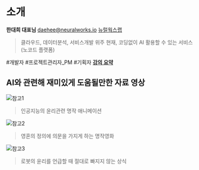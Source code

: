 # 소개

**한대희 대표님**
daehee@neuralworks.io
[뉴럴웍스랩](https://neuralworks.io)

> 클라우드, 데이터분석, 서비스개발 위주
> 현재, 코딩없이 AI 활용할 수 있는 서비스 (노코드 플랫폼)

#개발자 #프로젝트관리자_PM #기획자
**[강의 요약](https://excalidraw.com/#json=xvjuskiW6qvgVDRi3eT04,9xFAG6HX9tDd402vmxYg5Q)**

## AI와 관련해 재미있게 도움될만한 자료 영상

![참고1](https://www.youtube.com/watch?v=x7gmQ82HUck)
> 인공지능의 윤리관련 명작 애니메이션

![참고2](https://www.youtube.com/watch?v=gP3TCNPuhFg)
> 영혼의 정의에 의문을 가지게 하는 명작영화

![참고3](https://www.youtube.com/watch?v=o-CoyK76D6k)
> 로봇의 윤리를 언급할 때 절대로 빠지지 않는 상식
